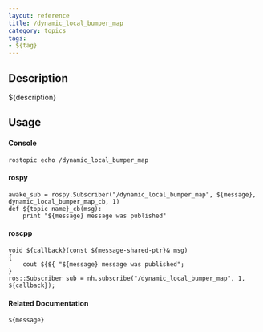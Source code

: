 ```yaml
---
layout: reference
title: /dynamic_local_bumper_map
category: topics
tags: 
- ${tag}
---
```


## Description
${description}

## Usage
#### Console
```
rostopic echo /dynamic_local_bumper_map
```

#### rospy
```
awake_sub = rospy.Subscriber("/dynamic_local_bumper_map", ${message}, dynamic_local_bumper_map_cb, 1)
def ${topic name}_cb(msg):
    print "${message} message was published"
```

#### roscpp
```
void ${callback}(const ${message-shared-ptr}& msg)
{
    cout ${${ "${message} message was published";
}
ros::Subscriber sub = nh.subscribe("/dynamic_local_bumper_map", 1, ${callback});
```

#### Related Documentation
``${message}``
